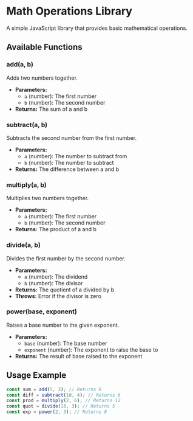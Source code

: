 # Math Operations Library

A simple JavaScript library that provides basic mathematical operations.

## Available Functions

### add(a, b)

Adds two numbers together.

- **Parameters:**
  - `a` (number): The first number
  - `b` (number): The second number
- **Returns:** The sum of a and b

### subtract(a, b)

Subtracts the second number from the first number.

- **Parameters:**
  - `a` (number): The number to subtract from
  - `b` (number): The number to subtract
- **Returns:** The difference between a and b

### multiply(a, b)

Multiplies two numbers together.

- **Parameters:**
  - `a` (number): The first number
  - `b` (number): The second number
- **Returns:** The product of a and b

### divide(a, b)

Divides the first number by the second number.

- **Parameters:**
  - `a` (number): The dividend
  - `b` (number): The divisor
- **Returns:** The quotient of a divided by b
- **Throws:** Error if the divisor is zero

### power(base, exponent)

Raises a base number to the given exponent.

- **Parameters:**
  - `base` (number): The base number
  - `exponent` (number): The exponent to raise the base to
- **Returns:** The result of base raised to the exponent

## Usage Example

```javascript
const sum = add(5, 3); // Returns 8
const diff = subtract(10, 4); // Returns 6
const prod = multiply(2, 6); // Returns 12
const quot = divide(15, 3); // Returns 5
const exp = power(2, 3); // Returns 8
```
